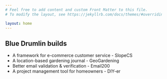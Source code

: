 ```yaml
---
# Feel free to add content and custom Front Matter to this file.
# To modify the layout, see https://jekyllrb.com/docs/themes/#overriding-theme-defaults

layout: home
---
```


## Blue Drumlin builds
- A framework for e-commerce customer service - SlopeCS
- A location-based gardening journal - GeoGardening
- Better email validation & verification - Email200
- A project management tool for homeowners - DIY-er
